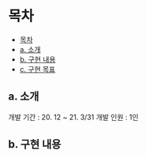 # 목차
* [목차](#목차)
* [a. 소개](#소개)
* [b. 구현 내용](#구현-내용)
* [c. 구현 목표](#구현-목표)


## a. 소개

개발 기간 : 20. 12 ~ 21. 3/31
개발 인원 : 1인


## b. 구현 내용
